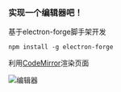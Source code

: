 ### 实现一个编辑器吧！

基于electron-forge脚手架开发
```
npm install -g electron-forge
```
利用[CodeMirror](https://codemirror.net/)渲染页面


![编辑器](https://s2.ax1x.com/2019/06/23/ZPB5Is.png)

